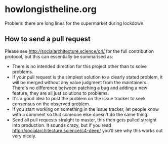 # howlongistheline.org
Problem: there are long lines for the supermarket during lockdown

## How to send a pull request
Please see http://socialarchitecture.science/c4/ for the full contribution protocol, but this can essentially be summarised as:

- There is no intended direction for this project other than to solve problems. 
- If your pull request is the simplest solution to a clearly stated problem, it will be merged without any value judgment from the maintainers. There's no difference between patching a bug and adding a new feature, they are all just solutions to problems. 
- It's a good idea to post the problem on the issue tracker to seek consensus on the observed problem.
- If you start working on something in the issue tracker, let people know with a comment so that someone else doesn't do the same thing.
- Send all pull requests straight to master, this then gets pulled straight into production. It sounds crazy, but if you read http://socialarchitecture.science/c4-deep/ you'll see why this works out very nicely.
